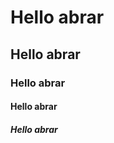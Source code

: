 <h1>Hello abrar</h1>
<h2>Hello abrar</h2>
<h3>Hello abrar</h3>
<h4>Hello abrar</h4>
<h5>Hello abrar</h5>
